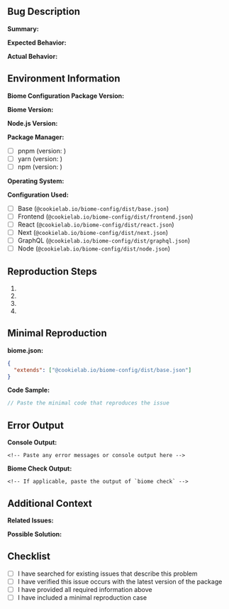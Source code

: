 <!--
Please fill out this template when filing a bug report.
All sections are required unless marked optional.
-->

## Bug Description

**Summary:**

<!-- Provide a clear and concise description of the bug -->

**Expected Behavior:**

<!-- Describe what you expected to happen -->

**Actual Behavior:**

<!-- Describe what actually happened -->

## Environment Information

**Biome Configuration Package Version:**

<!-- e.g., 0.0.5 -->

**Biome Version:**

<!-- Run `pnpm biome --version` or check your package.json -->

**Node.js Version:**

<!-- Run `node --version` -->

**Package Manager:**

- [ ] pnpm (version: <!-- e.g., 10.12.1 -->)
- [ ] yarn (version: <!-- e.g., 1.22.19 -->)
- [ ] npm (version: <!-- e.g., 10.0.0 -->)

**Operating System:**

<!-- e.g., macOS 14.0, Ubuntu 22.04, Windows 11 -->

**Configuration Used:**

- [ ] Base (`@cookielab.io/biome-config/dist/base.json`)
- [ ] Frontend (`@cookielab.io/biome-config/dist/frontend.json`)
- [ ] React (`@cookielab.io/biome-config/dist/react.json`)
- [ ] Next (`@cookielab.io/biome-config/dist/next.json`)
- [ ] GraphQL (`@cookielab.io/biome-config/dist/graphql.json`)
- [ ] Node (`@cookielab.io/biome-config/dist/node.json`)

## Reproduction Steps

1. <!-- First step -->
2. <!-- Second step -->
3. <!-- Third step -->
4. <!-- etc. -->

## Minimal Reproduction

**biome.json:**

```json
{
  "extends": ["@cookielab.io/biome-config/dist/base.json"]
}
```

**Code Sample:**

```typescript
// Paste the minimal code that reproduces the issue
```

## Error Output

**Console Output:**

```
<!-- Paste any error messages or console output here -->
```

**Biome Check Output:**

```
<!-- If applicable, paste the output of `biome check` -->
```

## Additional Context

<!-- Add any other context about the problem here -->

**Related Issues:**

<!-- Link any related issues here -->

**Possible Solution:**

<!-- If you have ideas on how to fix the issue, please share them here (optional) -->

## Checklist

- [ ] I have searched for existing issues that describe this problem
- [ ] I have verified this issue occurs with the latest version of the package
- [ ] I have provided all required information above
- [ ] I have included a minimal reproduction case
